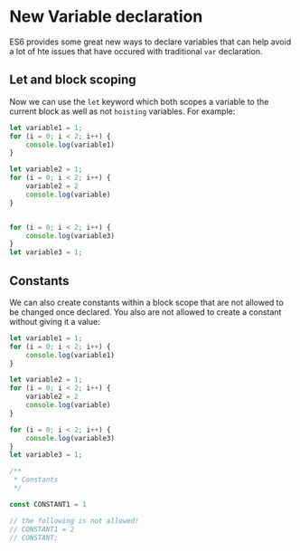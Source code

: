 # New Variable declaration

ES6 provides some great new ways to declare variables that can help avoid
a lot of hte issues that have occured with traditional `var` declaration.

## Let and block scoping

Now we can use the `let` keyword which both scopes a variable to the current block
as well as not `hoisting` variables. For example:

``` javascript
let variable1 = 1;
for (i = 0; i < 2; i++) { 
    console.log(variable1)
}

let variable2 = 1;
for (i = 0; i < 2; i++) { 
    variable2 = 2
    console.log(variable)
}


for (i = 0; i < 2; i++) { 
    console.log(variable3)
}
let variable3 = 1;
```

## Constants

We can also create constants within a block scope that are not allowed to be
changed once declared. You also are not allowed to create a constant without
giving it a value:

``` javascript
let variable1 = 1;
for (i = 0; i < 2; i++) { 
    console.log(variable1)
}

let variable2 = 1;
for (i = 0; i < 2; i++) { 
    variable2 = 2
    console.log(variable)
}

for (i = 0; i < 2; i++) { 
    console.log(variable3)
}
let variable3 = 1;

/**
 * Constants
 */

const CONSTANT1 = 1

// the following is not allowed!
// CONSTANT1 = 2
// CONSTANT;

```
